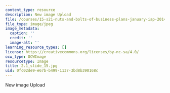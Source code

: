 ```yaml
---
content_type: resource
description: New image Upload
file: /courses/15-s21-nuts-and-bolts-of-business-plans-january-iap-2014/0fc02de9e67bb49911373bd8b390168c_2.1_slide_15.jpg
file_type: image/jpeg
image_metadata:
  caption: ''
  credit: ''
  image-alt: ''
learning_resource_types: []
license: https://creativecommons.org/licenses/by-nc-sa/4.0/
ocw_type: OCWImage
resourcetype: Image
title: 2.1_slide_15.jpg
uid: 0fc02de9-e67b-b499-1137-3bd8b390168c
---
```

New image Upload